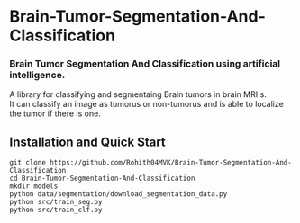 # Brain-Tumor-Segmentation-And-Classification

### Brain Tumor Segmentation And Classification using artificial intelligence.

A library for classifying and segmentaing Brain tumors in brain MRI's.\
It can classify an image as tumorus or non-tumorus and is able to localize the tumor if there is one.

## Installation and Quick Start
```
git clone https://github.com/Rohith04MVK/Brain-Tumor-Segmentation-And-Classification
cd Brain-Tumor-Segmentation-And-Classification 
mkdir models
python data/segmentation/download_segmentation_data.py
python src/train_seg.py
python src/train_clf.py
```
